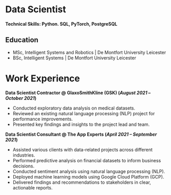 # Data Scientist

#### Technical Skills: Python. SQL, PyTorch, PostgreSQL


## Education 
- MSc, Intelligent Systems and Robotics | De Montfort University Leicester
- BSc, Intelligent Systems | De Montfort University Leicester

# Work Experience
**Data Scientist Contractor @ GlaxoSmithKline (GSK) (_August 2021_ – _October 2021_)**
- Conducted exploratory data analysis on medical datasets.
- Reviewed an existing natural language processing (NLP) project for performance improvements.
- Presented key findings and insights to the project lead and team.

**Data Scientist Consultant @ The App Experts (_April 2021 – September 2021_)**
- Assisted various clients with data-related projects across different industries.
-	Performed predictive analysis on financial datasets to inform business decisions.
-	Conducted sentiment analysis using natural language processing (NLP).
-	Deployed machine learning models using Google Cloud Platform (GCP).
- Delivered findings and recommendations to stakeholders in clear, actionable reports.
